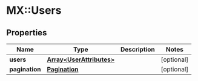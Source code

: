 # MX::Users

## Properties
Name | Type | Description | Notes
------------ | ------------- | ------------- | -------------
**users** | [**Array&lt;UserAttributes&gt;**](UserAttributes.md) |  | [optional] 
**pagination** | [**Pagination**](Pagination.md) |  | [optional] 


